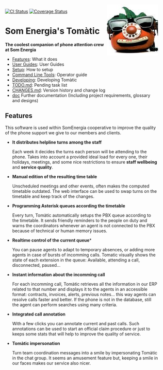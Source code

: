 <a href="https://www.ccma.cat/tv3/alacarta/la-meva-infantils/tomatic-club-super-3/video/4586233/">
<img
title="Tomàtic, a chatting tomato-answering machine. Until 2006, it featured on 'Club Super3', a show for kids aired by the catalan public TV. Tomàtic, alledgedly, has been working at Som Energia since 2015."
src="doc/images/tomatic.jpg" align='right'
/>
</a>

[![CI Status](https://github.com/Som-Energia/somenergia-tomatic/actions/workflows/main.yml/badge.svg)](https://github.com/Som-Energia/somenergia-tomatic/actions/workflows/main.yml)
[![Coverage Status](https://coveralls.io/repos/github/Som-Energia/somenergia-tomatic/badge.svg?branch=master)](https://coveralls.io/github/Som-Energia/somenergia-tomatic?branch=master)

# Som Energia's Tomàtic
**The coolest companion of phone attention crew  at Som Energia**



- [Features](#features): What it does
- [User Guides](doc/userguide.md): User Guides
- [Setup](doc/setup.md): How to setup
- [Command Line Tools](doc/cli-tools.md): Operator guide
- [Developing](doc/development.md): Developing Tomàtic
- [TODO.md](TODO.md): Pending task list
- [CHANGES.md](CHANGES.md): Version history and change log
- [doc](doc) Further documentation (Including project requirements, glossary and designs)


## Features

This software is used within SomEnergia cooperative to improve the quality of the phone support we give to our members and clients.

- **It distributes helpline turns among the staff**

	Each week it decides the turns each person will be attending to the phone.
	Takes into account a provided ideal load for every one, their holidays, meetings,
	and some nice restrictions to ensure **staff wellbeing** and **service quality**.

- **Manual edition of the resulting time table**

	Unscheduled meetings and other events, often makes the computed timetable outdated.
	The web interface can be used to swap turns on the timetable and keep track of the changes.

- **Programming Asterisk queues according the timetable**

	Every turn, Tomàtic automatically setups the PBX queue according to the timetable.
	It sends friendly reminders to the people on duty and
	warns the coordinators whenever an agent is not connected to the PBX
	because of technical or human memory issues.

- **Realtime control of the current queue***

	You can pause agents to adapt to temporary absences,
	or adding more agents in case of bursts of incomming calls.
	Tomatic visually shows the state of each extension in the queue:
	Available, attending a call, disconnected, paused...

- **Instant information about the incomming call**

	For each incomming call, Tomàtic retrieves all the information
	in our ERP related to that number and displays it
	to the agents in an accessible format:
	contracts, invoices, alerts, previous notes...
	this way agents can resolve calls faster and better.
	If the phone is not in the database,
	still the agent can perform searches using many criteria.

- **Integrated call annotation**

	With a few clicks you can annotate current and past calls.
	Such annotations can be used to start an official claim procedure
	or just to keeps some stats that will help to improve the quality of service.

- **Tomàtic impersonation**

	Turn team coordination messages into a smile by impersonating Tomàtic
	in the chat group. It seems an amusement feature but, keeping a smile
	in our faces makes our service also nicer.





